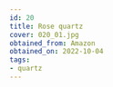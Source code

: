 ```yaml
---
id: 20 
title: Rose quartz
cover: 020_01.jpg
obtained_from: Amazon
obtained_on: 2022-10-04
tags:
- quartz
---
```

